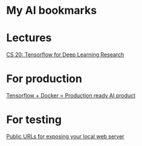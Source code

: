 # My AI bookmarks

# Lectures
[CS 20: Tensorflow for Deep Learning Research](http://web.stanford.edu/class/cs20si/index.html)

# For production
[Tensorflow + Docker = Production ready AI product](https://medium.com/botsupply/tensorflow-docker-production-ready-ai-product-ae30435ad8e9)

# For testing
[Public URLs for exposing your local web server](https://ngrok.com/)
